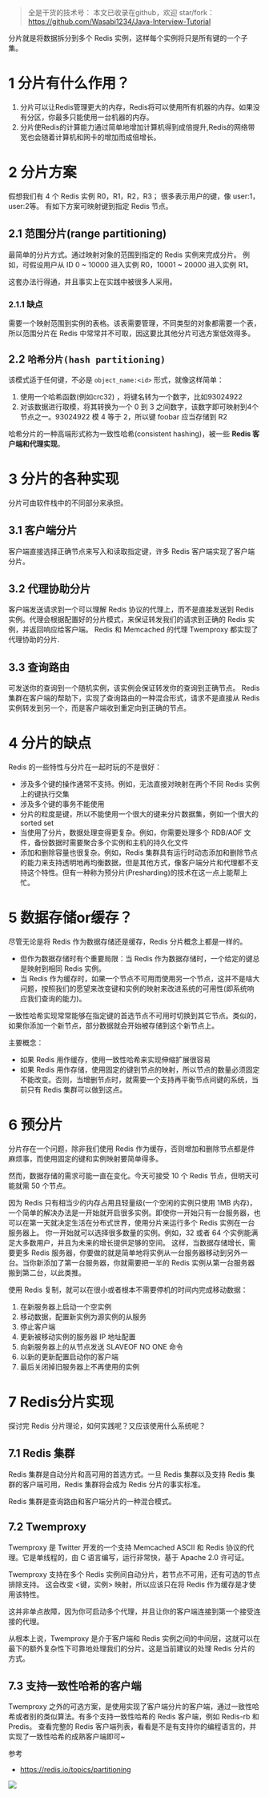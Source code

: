 > 全是干货的技术号：
> 本文已收录在github，欢迎 star/fork：
> https://github.com/Wasabi1234/Java-Interview-Tutorial

分片就是将数据拆分到多个 Redis 实例，这样每个实例将只是所有键的一个子集。

# 1 分片有什么作用？
1. 分片可以让Redis管理更大的内存，Redis将可以使用所有机器的内存。如果没有分区，你最多只能使用一台机器的内存。
2. 分片使Redis的计算能力通过简单地增加计算机得到成倍提升,Redis的网络带宽也会随着计算机和网卡的增加而成倍增长。

# 2 分片方案
假想我们有 4 个 Redis 实例 R0，R1，R2，R3；
很多表示用户的键，像 user:1，user:2等。
有如下方案可映射键到指定 Redis 节点。

##  2.1 范围分片(range partitioning)
最简单的分片方式。通过映射对象的范围到指定的 Redis 实例来完成分片。
例如，可假设用户从 ID 0 ~ 10000 进入实例 R0，10001 ~ 20000 进入实例 R1。

这套办法行得通，并且事实上在实践中被很多人采用。

###  2.1.1 缺点
需要一个映射范围到实例的表格。该表需要管理，不同类型的对象都需要一个表，所以范围分片在 Redis 中常常并不可取，因这要比其他分片可选方案低效得多。

## 2.2 `哈希分片(hash partitioning)`
该模式适于任何键，不必是 `object_name:<id>` 形式，就像这样简单：
1. 使用一个哈希函数(例如crc32) ，将键名转为一个数字，比如93024922
2. 对该数据进行取模，将其转换为一个 0 到 3 之间数字，该数字即可映射到4个 节点之一。93024922 模 4 等于 2，所以键 foobar 应当存储到 R2

哈希分片的一种高端形式称为一致性哈希(consistent hashing)，被一些 **Redis 客户端和代理实现**。

# 3 分片的各种实现
分片可由软件栈中的不同部分来承担。

## 3.1 客户端分片
客户端直接选择正确节点来写入和读取指定键，许多 Redis 客户端实现了客户端分片。

## 3.2 代理协助分片
客户端发送请求到一个可以理解 Redis 协议的代理上，而不是直接发送到 Redis 实例。代理会根据配置好的分片模式，来保证转发我们的请求到正确的 Redis 实例，并返回响应给客户端。
Redis 和 Memcached 的代理 Twemproxy 都实现了代理协助的分片.

## 3.3 查询路由

可发送你的查询到一个随机实例，该实例会保证转发你的查询到正确节点。
Redis 集群在客户端的帮助下，实现了查询路由的一种混合形式，请求不是直接从 Redis 实例转发到另一个，而是客户端收到重定向到正确的节点。

# 4 分片的缺点
Redis 的一些特性与分片在一起时玩的不是很好：

- 涉及多个键的操作通常不支持。例如，无法直接对映射在两个不同 Redis 实例上的键执行交集
- 涉及多个键的事务不能使用
- 分片的粒度是键，所以不能使用一个很大的键来分片数据集，例如一个很大的sorted set
- 当使用了分片，数据处理变得更复杂。例如，你需要处理多个 RDB/AOF 文件，备份数据时需要聚合多个实例和主机的持久化文件
- 添加和删除容量也很复杂。例如，Redis 集群具有运行时动态添加和删除节点的能力来支持透明地再均衡数据，但是其他方式，像客户端分片和代理都不支持这个特性。但有一种称为预分片(Presharding)的技术在这一点上能帮上忙。

# 5 数据存储or缓存？
尽管无论是将 Redis 作为数据存储还是缓存，Redis 分片概念上都是一样的。
- 但作为数据存储时有个重要局限：当 Redis 作为数据存储时，一个给定的键总是映射到相同 Redis 实例。
- 当 Redis 作为缓存时，如果一个节点不可用而使用另一个节点，这并不是啥大问题，按照我们的愿望来改变键和实例的映射来改进系统的可用性(即系统响应我们查询的能力)。

一致性哈希实现常常能够在指定键的首选节点不可用时切换到其它节点。类似的，如果你添加一个新节点，部分数据就会开始被存储到这个新节点上。

主要概念：
- 如果 Redis 用作缓存，使用一致性哈希来实现伸缩扩展很容易
- 如果 Redis 用作存储，使用固定的键到节点的映射，所以节点的数量必须固定不能改变。否则，当增删节点时，就需要一个支持再平衡节点间键的系统，当前只有 Redis 集群可以做到这点。

# 6 预分片
分片存在一个问题，除非我们使用 Redis 作为缓存，否则增加和删除节点都是件麻烦事，而使用固定的键和实例映射要简单得多。

然而，数据存储的需求可能一直在变化。今天可接受 10 个 Redis 节点，但明天可能就需 50 个节点。

因为 Redis 只有相当少的内存占用且轻量级(一个空闲的实例只使用 1MB 内存)，一个简单的解决办法是一开始就开启很多实例。即使你一开始只有一台服务器，也可以在第一天就决定生活在分布式世界，使用分片来运行多个 Redis 实例在一台服务器上。
你一开始就可以选择很多数量的实例。例如，32 或者 64 个实例能满足大多数用户，并且为未来的增长提供足够的空间。
这样，当数据存储增长，需要更多 Redis 服务器，你要做的就是简单地将实例从一台服务器移动到另外一台。当你新添加了第一台服务器，你就需要把一半的 Redis 实例从第一台服务器搬到第二台，以此类推。

使用 Redis 复制，就可以在很小或者根本不需要停机的时间内完成移动数据：

1. 在新服务器上启动一个空实例
2. 移动数据，配置新实例为源实例的从服务
3. 停止客户端
4. 更新被移动实例的服务器 IP 地址配置
5. 向新服务器上的从节点发送 SLAVEOF NO ONE 命令
6. 以新的更新配置启动你的客户端
7. 最后关闭掉旧服务器上不再使用的实例

# 7 Redis分片实现
探讨完 Redis 分片理论，如何实践呢？又应该使用什么系统呢？

##  7.1 Redis 集群
Redis 集群是自动分片和高可用的首选方式。一旦 Redis 集群以及支持 Redis 集群的客户端可用，Redis 集群将会成为 Redis 分片的事实标准。

Redis 集群是查询路由和客户端分片的一种混合模式。

##  7.2 Twemproxy
Twemproxy 是 Twitter 开发的一个支持 Memcached ASCII 和 Redis 协议的代理。它是单线程的，由 C 语言编写，运行非常快，基于 Apache 2.0 许可证。

Twemproxy 支持在多个 Redis 实例间自动分片，若节点不可用，还有可选的节点排除支持。
这会改变 <键，实例> 映射，所以应该只在将 Redis 作为缓存是才使用该特性。

这并非单点故障，因为你可启动多个代理，并且让你的客户端连接到第一个接受连接的代理。

从根本上说，Twemproxy 是介于客户端和 Redis 实例之间的中间层，这就可以在最下的额外复杂性下可靠地处理我们的分片。这是当前建议的处理 Redis 分片的方式。

##  7.3 支持一致性哈希的客户端

Twemproxy 之外的可选方案，是使用实现了客户端分片的客户端，通过一致性哈希或者别的类似算法。有多个支持一致性哈希的 Redis 客户端，例如 Redis-rb 和 Predis。
查看完整的 Redis 客户端列表，看看是不是有支持你的编程语言的，并实现了一致性哈希的成熟客户端即可~

参考
- https://redis.io/topics/partitioning


![](https://img-blog.csdnimg.cn/20200825235213822.png?x-oss-process=image/watermark,type_ZmFuZ3poZW5naGVpdGk,shadow_10,text_SmF2YUVkZ2U=,size_1,color_FFFFFF,t_70#pic_center)